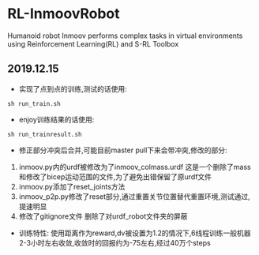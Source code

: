 # RL-InmoovRobot
Humanoid robot Inmoov performs complex tasks in virtual environments using Reinforcement Learning(RL) and S-RL Toolbox

## 2019.12.15

- 实现了点到点的训练,测试的话使用:
```
sh run_train.sh
```
- enjoy训练结果的话使用:
```
sh run_trainresult.sh
```

- 修正部分冲突后合并,可能目前master pull下来会带冲突,修改的部分:
1. inmoov.py内的urdf被修改为了inmoov_colmass.urdf 这是一个删除了mass和修改了bicep运动范围的文件,为了避免出错保留了原urdf文件
2. inmoov.py添加了reset_joints方法
3. inmoov_p2p.py修改了reset部分,通过重置关节位置替代重置环境,测试通过,提速明显
4. 修改了gitignore文件 删除了对urdf_robot文件夹的屏蔽
- 训练特性:
使用距离作为reward,dv被设置为1.2的情况下,6线程训练一般机器2-3小时左右收敛,收敛时的回报约为-75左右,经过40万个steps
